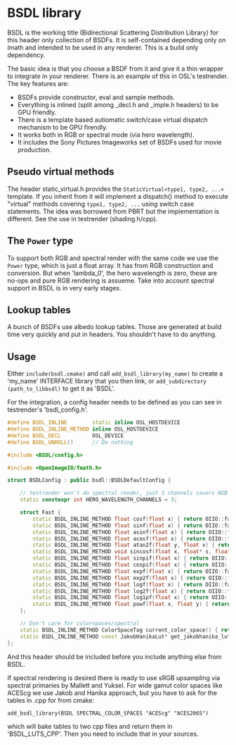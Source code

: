 # BSDL library

BSDL is the working title (Bidirectional Scattering Distribution Library) for
this header only collection of BSDFs. It is self-contained depending only on
Imath and intended to be used in any renderer. This is a build only dependency.

The basic idea is that you choose a BSDF from it and give it a thin wrapper to
integrate in your renderer. There is an example of this in OSL's testrender. The
key features are:
  * BSDFs provide constructor, eval and sample methods.
  * Everything is inlined (split among _decl.h and _imple.h headers) to be GPU friendly.
  * There is a template based autiomatic switch/case virtual dispatch mechanism to be GPU firendly.
  * It works both in RGB or spectral mode (via hero wavelength).
  * It includes the Sony Pictures Imageworks set of BSDFs used for movie production.

## Pseudo virtual methods

The header static_virtual.h provides the ```StaticVirtual<type1, type2, ...>```
template. If you inherit from it will implement a dispatch() method to execute
"virtual" methods covering ```type1, type2, ...``` using switch case statements.
The idea was borrowed from PBRT but the implementation is different. See the
use in testrender (shading.h/cpp).

## The ```Power``` type

To support both RGB and spectral render with the same code we use the 
```Power``` type, which is just a float array. It has from RGB construction and
conversion. But when 'lambda_0', the hero wavelength is zero, these are no-ops
and pure RGB rendering is assueme. Take into account spectral support in BSDL
is in very early stages.

## Lookup tables

A bunch of BSDFs use albedo lookup tables. Those are generated at build time
very quickly and put in headers. You shouldn't have to do anything.

## Usage

Either ```include(bsdl.cmake)``` and call ```add_bsdl_library(my_name)``` to
create a 'my_name' INTERFACE library that you then link, or 
```add_subdirectory (path_to_libbsdl)``` to get it as 'BSDL'.

For the integration, a config header needs to be defined as you can see in
testrender's 'bsdl_config.h'.
```cpp
#define BSDL_INLINE        static inline OSL_HOSTDEVICE
#define BSDL_INLINE_METHOD inline OSL_HOSTDEVICE
#define BSDL_DECL          OSL_DEVICE
#define BSDL_UNROLL()      // Do nothing

#include <BSDL/config.h>

#include <OpenImageIO/fmath.h>

struct BSDLConfig : public bsdl::BSDLDefaultConfig {

    // testrender won't do spectral render, just 3 channels covers RGB
    static constexpr int HERO_WAVELENGTH_CHANNELS = 3;

    struct Fast {
        static BSDL_INLINE_METHOD float cosf(float x) { return OIIO::fast_cos(x); }
        static BSDL_INLINE_METHOD float sinf(float x) { return OIIO::fast_sin(x); }
        static BSDL_INLINE_METHOD float asinf(float x) { return OIIO::fast_asin(x); }
        static BSDL_INLINE_METHOD float acosf(float x) { return OIIO::fast_acos(x); }
        static BSDL_INLINE_METHOD float atan2f(float y, float x) { return OIIO::fast_atan2(y, x); }
        static BSDL_INLINE_METHOD void sincosf(float x, float* s, float* c) { return OIIO::fast_sincos(x, s, c); }
        static BSDL_INLINE_METHOD float sinpif(float x) { return OIIO::fast_sinpi(x); }
        static BSDL_INLINE_METHOD float cospif(float x) { return OIIO::fast_cospi(x); }
        static BSDL_INLINE_METHOD float expf(float x) { return OIIO::fast_exp(x); }
        static BSDL_INLINE_METHOD float exp2f(float x) { return OIIO::fast_exp2(x); }
        static BSDL_INLINE_METHOD float logf(float x) { return OIIO::fast_log(x); }
        static BSDL_INLINE_METHOD float log2f(float x) { return OIIO::fast_log2(x); }
        static BSDL_INLINE_METHOD float log1pf(float x) { return OIIO::fast_log1p(x); }
        static BSDL_INLINE_METHOD float powf(float x, float y) { return OIIO::fast_safe_pow(x, y); }
    };

    // Don't care for colorspaces/spectral
    static BSDL_INLINE_METHOD ColorSpaceTag current_color_space() { return ColorSpaceTag::sRGB; }
    static BSDL_INLINE_METHOD const JakobHanikaLut* get_jakobhanika_lut(ColorSpaceTag cs) { return nullptr; }
};
```

And this header should be included before you include anything else from BSDL.

If spectral rendering is desired there is ready to use sRGB upsampling via
spectral primaries by Mallett and Yuksel. For wide gamut color spaces like
ACEScg we use Jakob and Hanika approach, but you have to ask for the tables
in .cpp for from cmake:
```
add_bsdl_library(BSDL SPECTRAL_COLOR_SPACES "ACEScg" "ACES2065")
``` 

which will bake tables to two cpp files and return them in 'BSDL_LUTS_CPP'.
Then you need to include that in your sources.
